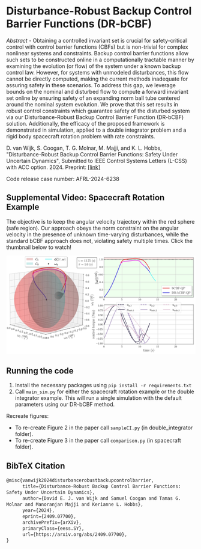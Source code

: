 # Disturbance-Robust Backup Control Barrier Functions (DR-bCBF)

_Abstract_ - Obtaining a controlled invariant set is crucial for safety-critical control with control barrier functions (CBFs) but is non-trivial for complex nonlinear systems and constraints. Backup control barrier functions allow such sets to be constructed online in a computationally tractable manner by examining the evolution (or flow) of the system under a known backup control law. However, for systems with unmodeled disturbances, this flow cannot be directly computed, making the current methods inadequate for assuring safety in these scenarios. To address this gap, we leverage bounds on the nominal and disturbed flow to compute a forward invariant set online by ensuring safety of an expanding norm ball tube centered around the nominal system evolution. We prove that this set results in robust control constraints which guarantee safety of the disturbed system via our Disturbance-Robust Backup Control Barrier Function (DR-bCBF) solution. Additionally, the efficacy of the proposed framework is demonstrated in simulation, applied to a double integrator problem and a rigid body spacecraft rotation problem with rate constraints.

D. van Wijk, S. Coogan, T. G. Molnar, M. Majji, and K. L. Hobbs, "Disturbance-Robust Backup Control Barrier Functions: Safety Under Uncertain Dynamics", Submitted to IEEE Control Systems Letters (L-CSS) with ACC option. 2024. Preprint: [[link]](https://arxiv.org/abs/2409.07700#)

Code release case number: AFRL-2024-6238

## Supplemental Video: Spacecraft Rotation Example
The objective is to keep the angular velocity trajectory within the red sphere (safe region). Our approach obeys the norm constraint on the angular velocity in the presence of unknown time-varying disturbances, while the standard bCBF approach does not, violating safety multiple times. Click the thumbnail below to watch!

[![Spacecraft Rotation Supplemental Video](https://github.com/davidvwijk/DR-bCBF/blob/main/thumbnail_cropped.jpg)](https://www.youtube.com/watch?v=kJRBKPcA4dk)

## Running the code

1. Install the necessary packages using `pip install -r requirements.txt`
2. Call `main_sim.py` for either the spacecraft rotation example or the double integrator example. This will run a single simulation with the default parameters using our DR-bCBF method.

Recreate figures:
- To re-create Figure 2 in the paper call `sampleCI.py` (in double_integrator folder).
- To re-create Figure 3 in the paper call `comparison.py` (in spacecraft folder).

## BibTeX Citation

```
@misc{vanwijk2024disturbancerobustbackupcontrolbarrier,
      title={Disturbance-Robust Backup Control Barrier Functions: Safety Under Uncertain Dynamics}, 
      author={David E. J. van Wijk and Samuel Coogan and Tamas G. Molnar and Manoranjan Majji and Kerianne L. Hobbs},
      year={2024},
      eprint={2409.07700},
      archivePrefix={arXiv},
      primaryClass={eess.SY},
      url={https://arxiv.org/abs/2409.07700}, 
}
```
